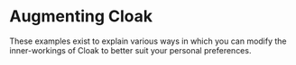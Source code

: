 
# Augmenting Cloak

These examples exist to explain various ways in which you can modify the inner-workings of Cloak to better suit your personal preferences.
